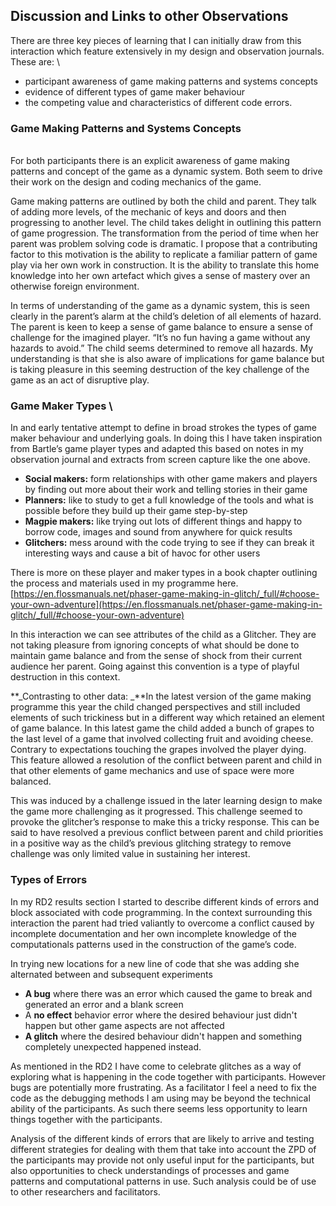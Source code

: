 
## Discussion and Links to other Observations

There are three key pieces of learning that I can initially draw from this interaction which feature extensively in my design and observation journals. These are:  \


* participant awareness of game making patterns and systems concepts
* evidence of different types of game maker behaviour
* the competing value and characteristics of different code errors.


### Game Making Patterns and Systems Concepts

 \
For both participants there is an explicit awareness of game making patterns and concept of the game as a dynamic system. Both seem to drive their work on the design and coding mechanics of the game.

Game making patterns are outlined by both the child and parent. They talk of adding more levels, of the mechanic of keys and doors and then progressing to another level. The child takes delight in outlining this pattern of game progression. The transformation from the period of time when her parent was problem solving code is dramatic. I propose that a contributing factor to this motivation is the ability to replicate a familiar pattern of game play via her own work in construction. It is the ability to translate this home knowledge into her own artefact which gives a sense of mastery over an otherwise foreign environment.

In terms of understanding of the game as a dynamic system, this is seen clearly in the parent’s alarm at the child’s deletion of all elements of hazard. The parent is keen to keep a sense of game balance to ensure a sense of challenge for the imagined player. “It’s no fun having a game without any hazards to avoid.” The child seems determined to remove all hazards. My understanding is that she is also aware of implications for game balance but is taking pleasure in this seeming destruction of the key challenge of the game as an act of disruptive play.


### Game Maker Types \


In and early tentative attempt to define in broad strokes the types of game maker behaviour and underlying goals. In doing this I have taken inspiration from Bartle’s game player types and adapted this based on notes in my observation journal and extracts from screen capture like the one above.



* **Social makers:** form relationships with other game makers and players by finding out more about their work and telling stories in their game
* **Planners:** like to study to get a full knowledge of the tools and what is possible before they build up their game step-by-step
* **Magpie makers:** like trying out lots of different things and happy to borrow code, images and sound from anywhere for quick results
* **Glitchers:** mess around with the code trying to see if they can break it interesting ways and cause a bit of havoc for other users

There is more on these player and maker types in a book chapter outlining the process and materials used in my programme here. [https://en.flossmanuals.net/phaser-game-making-in-glitch/_full/#choose-your-own-adventure](https://en.flossmanuals.net/phaser-game-making-in-glitch/_full/#choose-your-own-adventure)

In this interaction we can see attributes of the child as a Glitcher. They are not taking pleasure from ignoring concepts of what should be done to maintain game balance and from the sense of shock from their current audience her parent. Going against this convention is a type of playful destruction in this context.  

**_Contrasting to other data: _**In the latest version of the game making programme this year the child changed perspectives and still included elements of such trickiness but in a different way which retained an element of game balance. In this latest game the child added a bunch of grapes to the last level of a game that involved collecting fruit and avoiding cheese. Contrary to expectations touching the grapes involved the player dying.  This feature allowed a resolution of the conflict between parent and child in that other elements of game mechanics and use of space were more balanced.

This was induced by a challenge issued in the later learning design to make the game more challenging as it progressed. This challenge seemed to provoke the glitcher’s response to make this a tricky response. This can be said to have resolved a previous conflict between parent and child priorities in a positive way as the child’s previous glitching strategy to remove challenge was only limited value in sustaining her interest.


### Types of Errors

In my RD2 results section I started to describe different kinds of errors and block associated with code programming. In the context surrounding this interaction the parent had tried valiantly to overcome a conflict caused by incomplete documentation and her own incomplete knowledge of the computationals patterns used in the construction of the game’s code. 

In trying new locations for a new line of code that she was adding she alternated between and subsequent experiments


* **A bug** where there was an error which caused the game to break and generated an error and a blank screen
* A **no effect** behavior error where the desired behaviour just didn't happen but other game aspects are not affected
* **A glitch** where the desired behaviour didn't happen and something completely unexpected happened instead.

As mentioned in the RD2 I have come to celebrate glitches as a way of exploring what is happening in the code together with participants. However bugs are potentially more frustrating. As a facilitator I feel a need to fix the code as the debugging methods I am using may be beyond the technical ability of the participants. As such there seems less opportunity to learn things together with the participants.

Analysis of the different kinds of errors that are likely to arrive and testing different strategies for dealing with them that take into account the ZPD of the participants may provide not only useful input for the participants, but also opportunities to check understandings of processes and game patterns and computational patterns in use. Such analysis could be of use to other researchers and facilitators.
